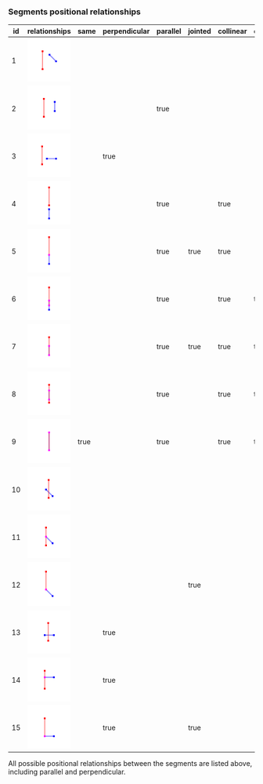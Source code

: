 ### Segments positional relationships

| id  | relationships                                     | same | perpendicular | parallel | jointed | collinear | overlapped | intersected |
| --- | ------------------------------------------------- | ---- | ------------- | -------- | ------- | --------- | ---------- | ----------- |
| 1   | ![1](../media/positional-relationships/ss1.png)   |      |               |          |         |           |            |             |
| 2   | ![2](../media/positional-relationships/ss2.png)   |      |               | true     |         |           |            |             |
| 3   | ![3](../media/positional-relationships/ss3.png)   |      | true          |          |         |           |            |             |
| 4   | ![4](../media/positional-relationships/ss4.png)   |      |               | true     |         | true      |            |             |
| 5   | ![5](../media/positional-relationships/ss5.png)   |      |               | true     | true    | true      |            |             |
| 6   | ![6](../media/positional-relationships/ss6.png)   |      |               | true     |         | true      | true       |             |
| 7   | ![7](../media/positional-relationships/ss7.png)   |      |               | true     | true    | true      | true       |             |
| 8   | ![8](../media/positional-relationships/ss8.png)   |      |               | true     |         | true      | true       |             |
| 9   | ![9](../media/positional-relationships/ss9.png)   | true |               | true     |         | true      | true       |             |
| 10  | ![10](../media/positional-relationships/ss10.png) |      |               |          |         |           |            | true        |
| 11  | ![11](../media/positional-relationships/ss11.png) |      |               |          |         |           |            | true        |
| 12  | ![12](../media/positional-relationships/ss12.png) |      |               |          | true    |           |            | true        |
| 13  | ![13](../media/positional-relationships/ss13.png) |      | true          |          |         |           |            | true        |
| 14  | ![14](../media/positional-relationships/ss14.png) |      | true          |          |         |           |            | true        |
| 15  | ![15](../media/positional-relationships/ss15.png) |      | true          |          | true    |           |            | true        |

All possible positional relationships between the segments are listed above, including parallel and perpendicular.
